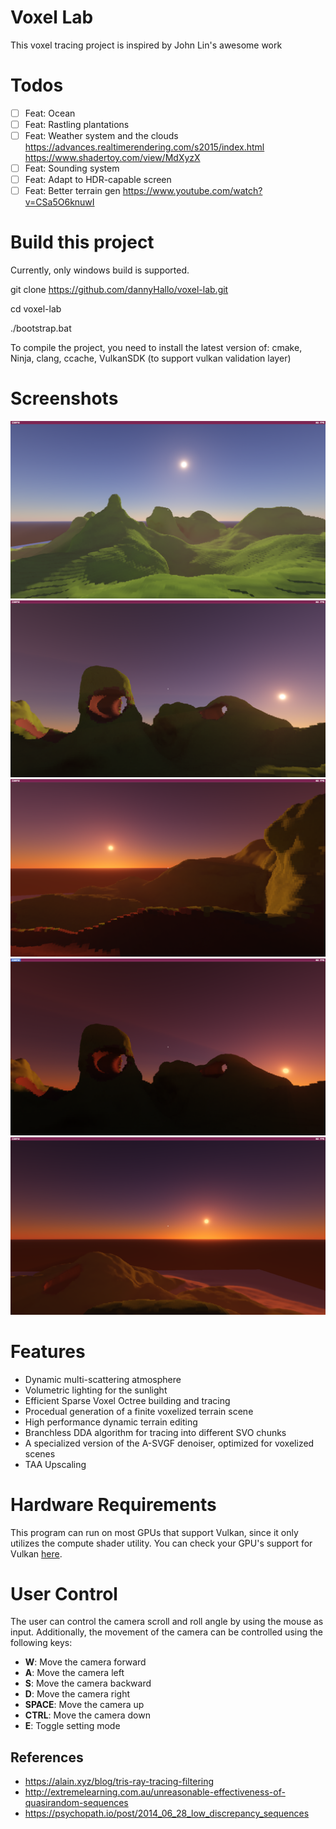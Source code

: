 # Voxel Lab

This voxel tracing project is inspired by John Lin's awesome work

# Todos

- [ ] Feat: Ocean
- [ ] Feat: Rastling plantations
- [ ] Feat: Weather system and the clouds https://advances.realtimerendering.com/s2015/index.html https://www.shadertoy.com/view/MdXyzX
- [ ] Feat: Sounding system
- [ ] Feat: Adapt to HDR-capable screen 
- [ ] Feat: Better terrain gen https://www.youtube.com/watch?v=CSa5O6knuwI

# Build this project

Currently, only windows build is supported.

git clone https://github.com/dannyHallo/voxel-lab.git

cd voxel-lab

./bootstrap.bat

To compile the project, you need to install the latest version of:
cmake,
Ninja,
clang,
ccache,
VulkanSDK (to support vulkan validation layer)

# Screenshots

![](./misc/imgs/1.png)
![](./misc/imgs/2.png)
![](./misc/imgs/3.png)
![](./misc/imgs/4.png)
![](./misc/imgs/5.png)

# Features

- Dynamic multi-scattering atmosphere
- Volumetric lighting for the sunlight
- Efficient Sparse Voxel Octree building and tracing
- Procedual generation of a finite voxelized terrain scene
- High performance dynamic terrain editing
- Branchless DDA algorithm for tracing into different SVO chunks
- A specialized version of the A-SVGF denoiser, optimized for voxelized scenes
- TAA Upscaling

# Hardware Requirements

This program can run on most GPUs that support Vulkan, since it only utilizes the compute shader utility.
You can check your GPU's support for Vulkan [here](https://vulkan.gpuinfo.org/).

# User Control

The user can control the camera scroll and roll angle by using the mouse as input. Additionally, the movement of the camera can be controlled using the following keys:

- **W**: Move the camera forward
- **A**: Move the camera left
- **S**: Move the camera backward
- **D**: Move the camera right
- **SPACE**: Move the camera up
- **CTRL**: Move the camera down
- **E**: Toggle setting mode

## References

- https://alain.xyz/blog/tris-ray-tracing-filtering
- http://extremelearning.com.au/unreasonable-effectiveness-of-quasirandom-sequences
- https://psychopath.io/post/2014_06_28_low_discrepancy_sequences
